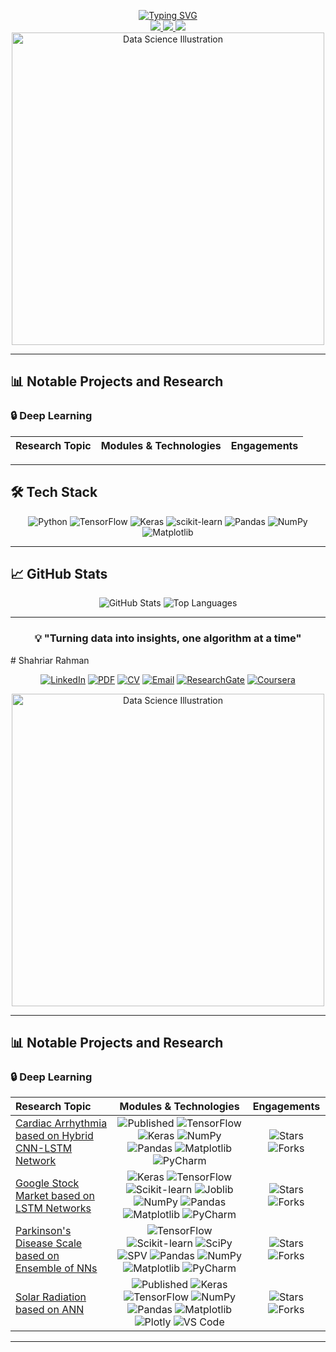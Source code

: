 
<p align="center">
<a href="https://github.com/shaunzlim0123">
    <img src="https://readme-typing-svg.demolab.com?font=Cooper+Black&weight=50&duration=2000&pause=120&color=75EBD3&background=0A221F00&center=true&multiline=true&width=435&height=100&lines=Shaun+Lim;Data+Scientist+%7C+ML+Engineer;Data+Engineer+%7C+Data+Analyst" alt="Typing SVG" />
</a>
  
<br/>

<a href="https://www.linkedin.com/in/shaun-lim-a2848928a/">
    <img src="https://img.shields.io/badge/-Linkedin-blue?style=flat-square&logo=linkedin">
</a>

<a href="src/files/shahriar-rahman-updated.pdf">
    <img src="https://img.shields.io/badge/PDF-CV-red?style=flat-square&logo=adobe">
</a>  

<a href="mailto:shaunzlim0123@gmail.com">
    <img src="https://img.shields.io/badge/-Email-red?style=flat-square&logo=gmail&logoColor=white">
</a>

<!-- Hero Image -->
<img src="https://your-image-url.com/data-science-illustration.png" alt="Data Science Illustration" width="500"/>

</div>

---

## 📊 Notable Projects and Research

### 🔒 Deep Learning

| Research Topic | Modules & Technologies | Engagements |
|:---|:---:|:---:|


---

## 🛠️ Tech Stack

<div align="center">

![Python](https://img.shields.io/badge/python-3670A0?style=for-the-badge&logo=python&logoColor=ffdd54)
![TensorFlow](https://img.shields.io/badge/TensorFlow-%23FF6F00.svg?style=for-the-badge&logo=TensorFlow&logoColor=white)
![Keras](https://img.shields.io/badge/Keras-%23D00000.svg?style=for-the-badge&logo=Keras&logoColor=white)
![scikit-learn](https://img.shields.io/badge/scikit--learn-%23F7931E.svg?style=for-the-badge&logo=scikit-learn&logoColor=white)
![Pandas](https://img.shields.io/badge/pandas-%23150458.svg?style=for-the-badge&logo=pandas&logoColor=white)
![NumPy](https://img.shields.io/badge/numpy-%23013243.svg?style=for-the-badge&logo=numpy&logoColor=white)
![Matplotlib](https://img.shields.io/badge/Matplotlib-%23ffffff.svg?style=for-the-badge&logo=Matplotlib&logoColor=black)

</div>

---

## 📈 GitHub Stats

<div align="center">

![GitHub Stats](https://github-readme-stats.vercel.app/api?username=YOUR_USERNAME&show_icons=true&theme=dark)
![Top Languages](https://github-readme-stats.vercel.app/api/top-langs/?username=YOUR_USERNAME&layout=compact&theme=dark)

</div>

---

<div align="center">

### 💡 "Turning data into insights, one algorithm at a time"

</div># Shahriar Rahman

<div align="center">

<!-- Social Media Badges -->
[![LinkedIn](https://img.shields.io/badge/LinkedIn-0077B5?style=for-the-badge&logo=linkedin&logoColor=white)](YOUR_LINKEDIN_URL)
[![PDF](https://img.shields.io/badge/PDF-FF0000?style=for-the-badge&logo=adobe&logoColor=white)](YOUR_PDF_URL)
[![CV](https://img.shields.io/badge/CV-4285F4?style=for-the-badge&logo=google-drive&logoColor=white)](YOUR_CV_URL)
[![Email](https://img.shields.io/badge/Email-D14836?style=for-the-badge&logo=gmail&logoColor=white)](mailto:your.email@gmail.com)
[![ResearchGate](https://img.shields.io/badge/ResearchGate-00CCBB?style=for-the-badge&logo=ResearchGate&logoColor=white)](YOUR_RESEARCHGATE_URL)
[![Coursera](https://img.shields.io/badge/Coursera-0056D3?style=for-the-badge&logo=Coursera&logoColor=white)](YOUR_COURSERA_URL)

<!-- Hero Image -->
<img src="https://your-image-url.com/data-science-illustration.png" alt="Data Science Illustration" width="500"/>

</div>

---

## 📊 Notable Projects and Research

### 🔒 Deep Learning

| Research Topic | Modules & Technologies | Engagements |
|:---|:---:|:---:|
| [Cardiac Arrhythmia based on Hybrid CNN-LSTM Network](YOUR_PROJECT_URL) | ![Published](https://img.shields.io/badge/Published-4CAF50?style=flat-square) ![TensorFlow](https://img.shields.io/badge/TF-FF6F00?style=flat-square&logo=tensorflow&logoColor=white) ![Keras](https://img.shields.io/badge/Keras-D00000?style=flat-square&logo=keras&logoColor=white) ![NumPy](https://img.shields.io/badge/numpy-013243?style=flat-square&logo=numpy&logoColor=white) ![Pandas](https://img.shields.io/badge/pandas-150458?style=flat-square&logo=pandas&logoColor=white) ![Matplotlib](https://img.shields.io/badge/Matplotlib-11557c?style=flat-square) ![PyCharm](https://img.shields.io/badge/pycharm-143?style=flat-square&logo=pycharm&logoColor=black&color=black) | ![Stars](https://img.shields.io/github/stars/username/repo?style=social) ![Forks](https://img.shields.io/github/forks/username/repo?style=social) |
| [Google Stock Market based on LSTM Networks](YOUR_PROJECT_URL) | ![Keras](https://img.shields.io/badge/Keras-D00000?style=flat-square&logo=keras&logoColor=white) ![TensorFlow](https://img.shields.io/badge/TF-FF6F00?style=flat-square&logo=tensorflow&logoColor=white) ![Scikit-learn](https://img.shields.io/badge/scikit--learn-F7931E?style=flat-square&logo=scikit-learn&logoColor=white) ![Joblib](https://img.shields.io/badge/joblib-0D7377?style=flat-square) ![NumPy](https://img.shields.io/badge/numpy-013243?style=flat-square&logo=numpy&logoColor=white) ![Pandas](https://img.shields.io/badge/pandas-150458?style=flat-square&logo=pandas&logoColor=white) ![Matplotlib](https://img.shields.io/badge/Matplotlib-11557c?style=flat-square) ![PyCharm](https://img.shields.io/badge/pycharm-143?style=flat-square&logo=pycharm&logoColor=black&color=black) | ![Stars](https://img.shields.io/github/stars/username/repo?style=social) ![Forks](https://img.shields.io/github/forks/username/repo?style=social) |
| [Parkinson's Disease Scale based on Ensemble of NNs](YOUR_PROJECT_URL) | ![TensorFlow](https://img.shields.io/badge/TF-FF6F00?style=flat-square&logo=tensorflow&logoColor=white) ![Scikit-learn](https://img.shields.io/badge/scikit--learn-F7931E?style=flat-square&logo=scikit-learn&logoColor=white) ![SciPy](https://img.shields.io/badge/SciPy-654FF0?style=flat-square&logo=SciPy&logoColor=white) ![SPV](https://img.shields.io/badge/SPV-2E8B57?style=flat-square) ![Pandas](https://img.shields.io/badge/pandas-150458?style=flat-square&logo=pandas&logoColor=white) ![NumPy](https://img.shields.io/badge/numpy-013243?style=flat-square&logo=numpy&logoColor=white) ![Matplotlib](https://img.shields.io/badge/Matplotlib-11557c?style=flat-square) ![PyCharm](https://img.shields.io/badge/pycharm-143?style=flat-square&logo=pycharm&logoColor=black&color=black) | ![Stars](https://img.shields.io/github/stars/username/repo?style=social) ![Forks](https://img.shields.io/github/forks/username/repo?style=social) |
| [Solar Radiation based on ANN](YOUR_PROJECT_URL) | ![Published](https://img.shields.io/badge/Published-4CAF50?style=flat-square) ![Keras](https://img.shields.io/badge/Keras-D00000?style=flat-square&logo=keras&logoColor=white) ![TensorFlow](https://img.shields.io/badge/TF-FF6F00?style=flat-square&logo=tensorflow&logoColor=white) ![NumPy](https://img.shields.io/badge/numpy-013243?style=flat-square&logo=numpy&logoColor=white) ![Pandas](https://img.shields.io/badge/pandas-150458?style=flat-square&logo=pandas&logoColor=white) ![Matplotlib](https://img.shields.io/badge/Matplotlib-11557c?style=flat-square) ![Plotly](https://img.shields.io/badge/Plotly-239120?style=flat-square&logo=plotly&logoColor=white) ![VS Code](https://img.shields.io/badge/Visual%20Studio%20Code-0078d7?style=flat-square&logo=visual-studio-code&logoColor=white) | ![Stars](https://img.shields.io/github/stars/username/repo?style=social) ![Forks](https://img.shields.io/github/forks/username/repo?style=social) |

---

